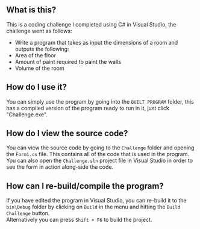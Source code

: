 What is this?
------
This is a coding challenge I completed using C# in Visual Studio, the challenge went as follows:  
* Write a program that takes as input the dimensions of a room and outputs the following:
 * Area of the floor
 * Amount of paint required to paint the walls
 * Volume of the room

How do I use it?
------
You can simply use the program by going into the `BUILT PROGRAM` folder, this has a compiled version of the program ready to run in it, just click "Challenge.exe".

How do I view the source code?
------
You can view the source code by going to the `Challenge` folder and opening the `Form1.cs` file. This contains all of the code that is used in the program.  
You can also open the `Challenge.sln` project file in Visual Studio in order to see the form in action along-side the code.

How can I re-build/compile the program?
------
If you have edited the program in Visual Studio, you can re-build it to the `bin\Debug` folder by clicking on `Build` in the menu and hitting the `Build Challenge` button.  
Alternatively you can press `Shift + F6` to build the project.